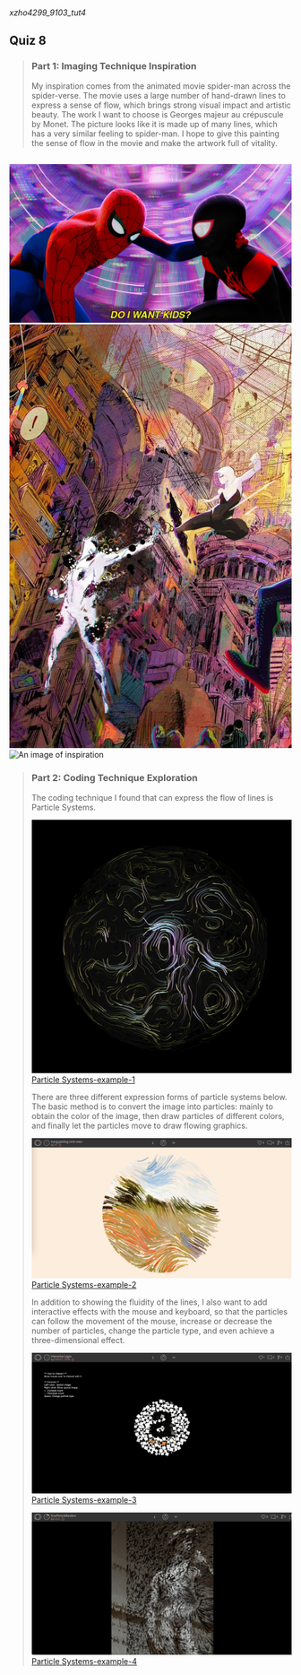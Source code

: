 ###
*xzho4299_9103_tut4*
## Quiz 8
>### Part 1: Imaging Technique Inspiration
>My inspiration comes from the animated movie spider-man across the spider-verse. The movie uses a large number of hand-drawn lines to express a sense of flow, which brings strong visual impact and artistic beauty. The work I want to choose is Georges majeur au crépuscule by Monet. The picture looks like it is made up of many lines, which has a very similar feeling to spider-man. I hope to give this painting the sense of flow in the movie and make the artwork full of vitality.
>##


![An image of inspiration](assets/Spiderman-1.JPG)
![An image of inspiration](assets/Spiderman-2.JPG)
![An image of inspiration](assets/Spiderman-3.JPG)

>### Part 2: Coding Technique Exploration
>The coding technique I found that can express the flow of lines is Particle Systems. 
>
> ![An image of Particle Systems](assets/Particle_Systems.PNG)
>[Particle Systems-example-1](https://openprocessing.org/sketch/2006924)
>
>There are three different expression forms of particle systems below. The basic method is to convert the image into particles: mainly to obtain the color of the image, then draw particles of different colors, and finally let the particles move to draw flowing graphics. 
>
> ![An image of Particle Systems](assets/trying_painting_circle_noise.PNG)
>[Particle Systems-example-2](https://openprocessing.org/sketch/2013546)
>
>In addition to showing the fluidity of the lines, I also want to add interactive effects with the mouse and keyboard, so that the particles can follow the movement of the mouse, increase or decrease the number of particles, change the particle type, and even achieve a three-dimensional effect.
>
>![An image of Particle Systems](assets/Interactive_Particle.PNG)
>[Particle Systems-example-3](https://openprocessing.org/sketch/1984312)
>
>![An image of Particle Systems](assets/GravParticleRandom.JPG)
>[Particle Systems-example-4](https://openprocessing.org/sketch/1960926)
>
>##


[Speder]: assets/Spiderman-3.JPG